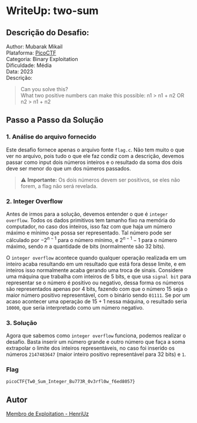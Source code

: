 # WriteUp: two-sum
## Descrição do Desafio:
Author: Mubarak Mikail \
Plataforma: [PicoCTF](https://play.picoctf.org/practice/challenge/382?category=6&page=1) \
Categoria: Binary Exploitation \
Dificuldade: Média \
Data: 2023 \
Descrição:
> Can you solve this? \
> What two positive numbers can make this possible: n1 > n1 + n2 OR n2 > n1 + n2
## Passo a Passo da Solução
### 1. Análise do arquivo fornecido
Este desafio fornece apenas o arquivo fonte `flag.c`. Não tem muito o que ver no arquivo, pois tudo o que ele faz condiz com a descrição, devemos passar como input dois números inteiros e o resultado da soma dos dois deve ser menor do que um dos números passados.

> ⚠️ **Importante:** Os dois números devem ser positivos, se eles não forem, a flag não será revelada.

### 2. Integer Overflow
Antes de irmos para a solução, devemos entender o que é `integer overflow`. Todos os dados primitivos tem tamanho fixo na memória do computador, no caso dos inteiros, isso faz com que haja um número máximo e mínimo que possa ser representado. Tal número pode ser cálculado por $`−2^{n-1}`$ para o número mínimo, e $`2^{n-1} - 1`$ para o número máximo, sendo *n* a quantidade de bits (normalmente são 32 bits).

O `integer overflow` acontece quando qualquer operação realizada em um inteiro acaba resultando em um resultado que está fora desse limite, e em inteiros isso normalmente acaba gerando uma troca de sinais. Considere uma máquina que trabalha com inteiros de 5 bits, e que usa `signal bit` para representar se o número é positivo ou negativo, dessa forma os números são representados apenas por 4 bits, fazendo com que o número 15 seja o maior número positivo representável, com o binário sendo `01111`. Se por um acaso acontecer uma operação de $`15 + 1`$ nessa máquina, o resultado seria `10000`, que seria interpretado como um número negativo.

### 3. Solução
Agora que sabemos como `integer overflow` funciona, podemos realizar o desafio. Basta inserir um número grande e outro número que faça a soma extrapolar o limite dos inteiros representáveis, no caso foi inserido os números `2147483647` (maior inteiro positivo representável para 32 bits) e `1`.

### Flag
`picoCTF{Tw0_Sum_Integer_Bu773R_0v3rfl0w_f6ed8057}`

## Autor
[Membro de Exploitation - HenriUz](https://github.com/HenriUz)
 
